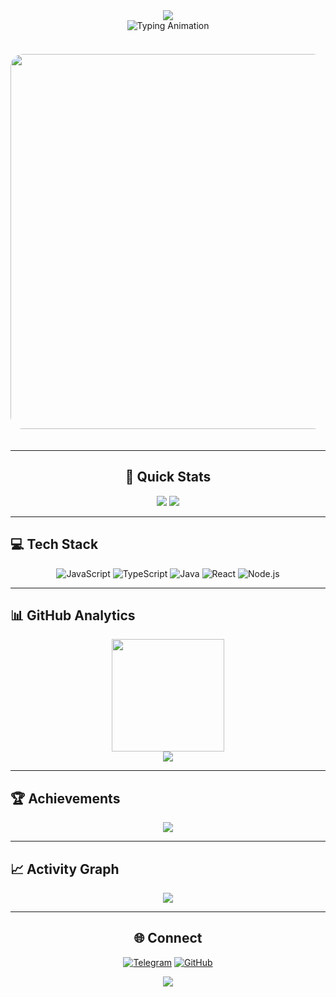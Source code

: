 <div align="center">
  <img src="https://capsule-render.vercel.app/api?type=waving&color=gradient&customColorList=12&height=200&section=header&text=SIDDHANT&fontSize=50&fontColor=ffffff&animation=twinkling&fontAlign=50&fontAlignY=40" />
</div>

<div align="center">
  <img src="https://readme-typing-svg.demolab.com?font=Fira+Code&size=24&duration=4000&pause=1000&color=2563EB&center=true&vCenter=true&multiline=true&width=600&height=100&lines=Full+Stack+Developer;JavaScript+%E2%9A%A1+TypeScript+%E2%9A%A1+Java;Building+Digital+Experiences" alt="Typing Animation" />
</div>

<br/>

<div align="center">
  <img src="https://i.pinimg.com/1200x/33/db/fb/33dbfb95f2dcdac44afc4bfe690c6972.jpg" width="600" style="border-radius: 20px; margin: 20px 0;" />
</div>

---

<div align="center">

## 🎯 Quick Stats

<img src="https://komarev.com/ghpvc/?username=siddhant660&label=Visitors&color=2563eb&style=flat-square" />
<img src="https://img.shields.io/github/followers/siddhant660?label=Followers&style=flat-square&color=2563eb" />

</div>

---

## 💻 Tech Stack

<div align="center">
  
![JavaScript](https://img.shields.io/badge/-JavaScript-F7DF1E?style=flat-square&logo=javascript&logoColor=black)
![TypeScript](https://img.shields.io/badge/-TypeScript-3178C6?style=flat-square&logo=typescript&logoColor=white)
![Java](https://img.shields.io/badge/-Java-007396?style=flat-square&logo=java&logoColor=white)
![React](https://img.shields.io/badge/-React-61DAFB?style=flat-square&logo=react&logoColor=black)
![Node.js](https://img.shields.io/badge/-Node.js-339933?style=flat-square&logo=node.js&logoColor=white)

</div>

---

## 📊 GitHub Analytics

<div align="center">
  <img src="https://github-readme-stats.vercel.app/api/top-langs/?username=siddhant660&layout=compact&theme=blue-green&hide_border=true&bg_color=0D1117&title_color=2563EB&text_color=ffffff" height="180" />
</div>

<div align="center">
  <img src="https://github-readme-streak-stats.herokuapp.com?user=siddhant660&theme=dark&hide_border=true&background=0D1117&ring=2563EB&fire=2563EB&currStreakLabel=2563EB" />
</div>

---

## 🏆 Achievements

<div align="center">
  <img src="https://github-profile-trophy.vercel.app/?username=siddhant660&theme=darkhub&no-frame=true&margin-w=10&column=6" />
</div>

---

## 📈 Activity Graph

<div align="center">
  <img src="https://github-readme-activity-graph.vercel.app/graph?username=siddhant660&bg_color=0D1117&color=2563EB&line=2563EB&point=FFFFFF&area=true&hide_border=true" />
</div>

---

<div align="center">

## 🌐 Connect

[![Telegram](https://img.shields.io/badge/Telegram-2CA5E0?style=for-the-badge&logo=telegram&logoColor=white)](https://t.me/yoshimakayaba)
[![GitHub](https://img.shields.io/badge/GitHub-181717?style=for-the-badge&logo=github&logoColor=white)](https://github.com/siddhant660)

</div>

<div align="center">
  <img src="https://capsule-render.vercel.app/api?type=waving&color=gradient&customColorList=12&height=120&section=footer" />
</div>
